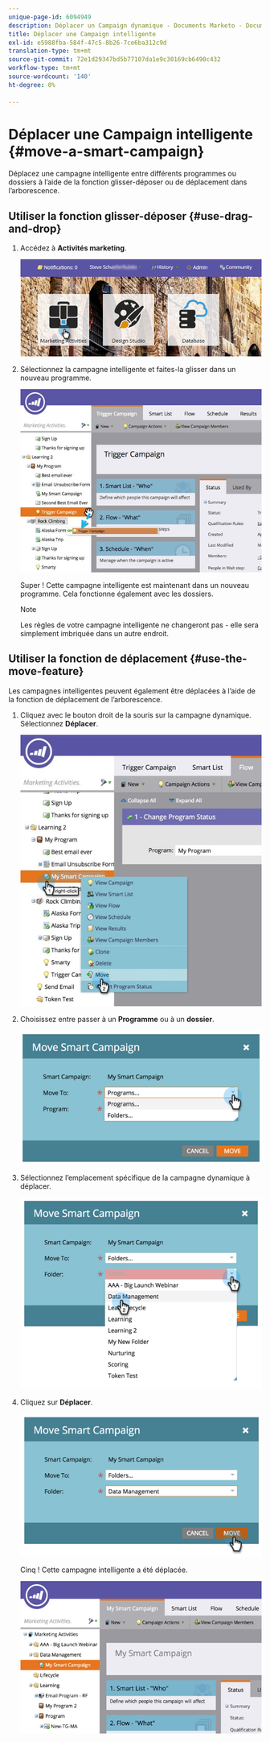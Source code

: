 ```yaml
---
unique-page-id: 6094949
description: Déplacer un Campaign dynamique - Documents Marketo - Documentation du produit
title: Déplacer une Campaign intelligente
exl-id: e5988fba-584f-47c5-8b26-7ce6ba312c9d
translation-type: tm+mt
source-git-commit: 72e1d29347bd5b77107da1e9c30169cb6490c432
workflow-type: tm+mt
source-wordcount: '140'
ht-degree: 0%

---
```


# Déplacer une Campaign intelligente {#move-a-smart-campaign}

Déplacez une campagne intelligente entre différents programmes ou dossiers à l’aide de la fonction glisser-déposer ou de déplacement dans l’arborescence.

## Utiliser la fonction glisser-déposer {#use-drag-and-drop}

1. Accédez à **Activités marketing**.

   ![](assets/login-marketing-activities-2.png)

1. Sélectionnez la campagne intelligente et faites-la glisser dans un nouveau programme.

   ![](assets/rockclimbing-tabfix.jpg)

   Super ! Cette campagne intelligente est maintenant dans un nouveau programme. Cela fonctionne également avec les dossiers.

   >[!NOTE]
   >
   >Les règles de votre campagne intelligente ne changeront pas - elle sera simplement imbriquée dans un autre endroit.

## Utiliser la fonction de déplacement {#use-the-move-feature}

Les campagnes intelligentes peuvent également être déplacées à l’aide de la fonction de déplacement de l’arborescence.

1. Cliquez avec le bouton droit de la souris sur la campagne dynamique. Sélectionnez **Déplacer**.

   ![](assets/rockclimbing2.jpg)

1. Choisissez entre passer à un **Programme** ou à un **dossier**.

   ![](assets/image2015-2-25-13-3a34-3a20.png)

1. Sélectionnez l’emplacement spécifique de la campagne dynamique à déplacer.

   ![](assets/image2015-2-25-13-3a36-3a4.png)

1. Cliquez sur **Déplacer**.

   ![](assets/image2015-2-25-13-3a37-3a44.png)

   Cinq ! Cette campagne intelligente a été déplacée.

   ![](assets/image2015-2-25-13-39-51-copy-281-29.png)
